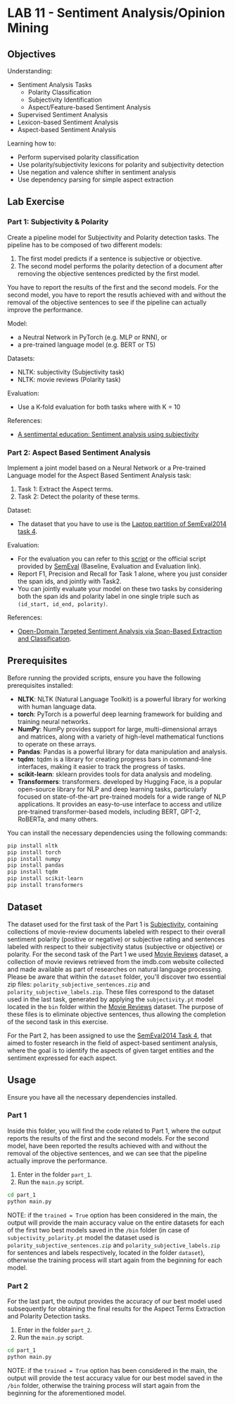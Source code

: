 # LAB 11 - Sentiment Analysis/Opinion Mining

## Objectives
Understanding:
- Sentiment Analysis Tasks
  - Polarity Classification
  - Subjectivity Identification
  - Aspect/Feature-based Sentiment Analysis
- Supervised Sentiment Analysis
- Lexicon-based Sentiment Analysis
- Aspect-based Sentiment Analysis

Learning how to:
- Perform supervised polarity classification
- Use polarity/subjectivity lexicons for polarity and subjectivity detection
- Use negation and valence shifter in sentiment analysis
- Use dependency parsing for simple aspect extraction

## Lab Exercise
### Part 1: Subjectivity & Polarity
Create a pipeline model for Subjectivity and Polarity detection tasks. The pipeline has to be composed of two different models:
1. The first model predicts if a sentence is subjective or objective.
2. The second model performs the polarity detection of a document after removing the objective sentences predicted by the first model.

You have to report the results of the first and the second models. For the second model, you have to report the resutls achieved with and without the removal of the objective sentences to see if the pipeline can actually improve the performance.

Model:
- a Neutral Network in PyTorch (e.g. MLP or RNN), or
- a pre-trained language model (e.g. BERT or T5)

Datasets:
- NLTK: subjectivity (Subjectivity task)
- NLTK: movie reviews (Polarity task)

Evaluation:
- Use a K-fold evaluation for both tasks where with K = 10

References:
- [A sentimental education: Sentiment analysis using subjectivity](https://arxiv.org/pdf/cs/0409058.pdf)

### Part 2: Aspect Based Sentiment Analysis
Implement a joint model based on a Neural Network or a Pre-trained Language model for the Aspect Based Sentiment Analysis task:
1. Task 1: Extract the Aspect terms.
2. Task 2: Detect the polarity of these terms.

Dataset:
- The dataset that you have to use is the [Laptop partition of SemEval2014 task 4](https://github.com/lixin4ever/E2E-TBSA/tree/master/data).

Evaluation:
- For the evaluation you can refer to this [script](https://github.com/lixin4ever/E2E-TBSA/blob/master/evals.py) or the official script provided by [SemEval](https://alt.qcri.org/semeval2014/task4/index.php?id=data-and-tools) (Baseline, Evaluation and Evaluation link).
- Report F1, Precision and Recall for Task 1 alone, where you just consider the span ids, and jointly with Task2.
- You can jointly evaluate your model on these two tasks by considering both the span ids and polarity label in one single triple such as `(id_start, id_end, polarity)`.

References:
- [Open-Domain Targeted Sentiment Analysis via Span-Based Extraction and Classification](https://arxiv.org/pdf/1906.03820.pdf).

## Prerequisites
Before running the provided scripts, ensure you have the following prerequisites installed:
- **NLTK**: NLTK (Natural Language Toolkit) is a powerful library for working with human language data.
- **torch**: PyTorch is a powerful deep learning framework for building and training neural networks.
- **NumPy**: NumPy provides support for large, multi-dimensional arrays and matrices, along with a variety of high-level mathematical functions to operate on these arrays.
- **Pandas**: Pandas is a powerful library for data manipulation and analysis.
- **tqdm**: tqdm is a library for creating progress bars in command-line interfaces, making it easier to track the progress of tasks.
- **scikit-learn**: sklearn provides tools for data analysis and modeling.
- **Transformers**: transformers. developed by Hugging Face, is a popular open-source library for NLP and deep learning tasks, particularly focused on state-of-the-art pre-trained models for a wide range of NLP applications. It provides an easy-to-use interface to access and utilize pre-trained transformer-based models, including BERT, GPT-2, RoBERTa, and many others.

You can install the necessary dependencies using the following commands:
```bash
pip install nltk
pip install torch
pip install numpy
pip install pandas
pip install tqdm
pip install scikit-learn
pip install transformers
```

## Dataset
The dataset used for the first task of the Part 1 is [Subjectivity](https://paperswithcode.com/dataset/subj), containing collections of movie-review documents labeled with respect to their overall sentiment polarity (positive or negative) or subjective rating and sentences labeled with respect to their subjectivity status (subjective or objective) or polarity.
For the second task of the Part 1 we used [Movie Reviews](https://www.kaggle.com/datasets/vipulgandhi/movie-review-dataset) dataset, a collection of movie reviews retrieved from the imdb.com website collected and made available as part of researches on natural language processing. 
Please be aware that within the `dataset` folder, you'll discover two essential zip files: `polarity_subjective_sentences.zip` and `polarity_subjective_labels.zip`. These files correspond to the dataset used in the last task, generated by applying the `subjectivity.pt` model located in the `bin` folder within the [Movie Reviews](https://www.kaggle.com/datasets/vipulgandhi/movie-review-dataset) dataset. The purpose of these files is to eliminate objective sentences, thus allowing the completion of the second task in this exercise.

For the Part 2, has been assigned to use the [SemEval2014 Task 4](https://aclanthology.org/S14-2004.pdf), that aimed to foster research in the field of aspect-based sentiment analysis, where the goal is to identify the aspects of given target entities and the sentiment expressed for each aspect.

## Usage
Ensure you have all the necessary dependencies installed.

### Part 1
Inside this folder, you will find the code related to Part 1, where the output reports the results of the first and the second models. For the second model, have been reported the results achieved with and without the removal of the objective sentences, and we can see that the pipeline actually improve the performance.
1. Enter in the folder `part_1`.
2. Run the `main.py` script.
```bash
cd part_1
python main.py
```

NOTE: if the `trained = True` option has been considered in the main, the output will provide the main accuracy value on the entire datasets for each of the first two best models saved in the `/bin` folder (in case of `subjectivity_polarity.pt` model the dataset used is `polarity_subjective_sentences.zip` and `polarity_subjective_labels.zip` for sentences and labels respectively, located in the folder `dataset`), otherwise the training process will start again from the beginning for each model.

### Part 2
For the last part, the output provides the accuracy of our best model used subsequently for obtaining the final results for the Aspect Terms Extraction and Polarity Detection tasks.
1. Enter in the folder `part_2`.
2. Run the `main.py` script.
```bash
cd part_1
python main.py
```

NOTE: if the `trained = True` option has been considered in the main, the output will provide the test accuracy value for our best model saved in the `/bin` folder, otherwise the training process will start again from the beginning for the aforementioned model.
